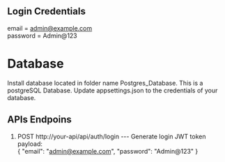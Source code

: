 ## Login Credentials
email = admin@example.com <br/>
password = Admin@123

# Database

Install database located in folder name Postgres_Database. This is a postgreSQL Database. Update appsettings.json to the credentials of your database.

## APIs Endpoins
1. POST http://your-api/api/auth/login  --- Generate login JWT token
   payload: <br/>
   {
    "email": "admin@example.com",
    "password": "Admin@123"
   }

